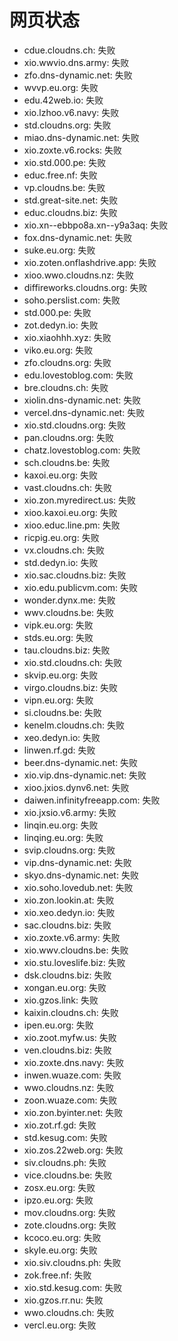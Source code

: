 # 网页状态
- cdue.cloudns.ch: 失败
- xio.wwvio.dns.army: 失败
- zfo.dns-dynamic.net: 失败
- wvvp.eu.org: 失败
- edu.42web.io: 失败
- xio.lzhoo.v6.navy: 失败
- std.cloudns.org: 失败
- miao.dns-dynamic.net: 失败
- xio.zoxte.v6.rocks: 失败
- xio.std.000.pe: 失败
- educ.free.nf: 失败
- vp.cloudns.be: 失败
- std.great-site.net: 失败
- educ.cloudns.biz: 失败
- xio.xn--ebbpo8a.xn--y9a3aq: 失败
- fox.dns-dynamic.net: 失败
- suke.eu.org: 失败
- xio.zoten.onflashdrive.app: 失败
- xioo.wwo.cloudns.nz: 失败
- diffireworks.cloudns.org: 失败
- soho.perslist.com: 失败
- std.000.pe: 失败
- zot.dedyn.io: 失败
- xio.xiaohhh.xyz: 失败
- viko.eu.org: 失败
- zfo.cloudns.org: 失败
- edu.lovestoblog.com: 失败
- bre.cloudns.ch: 失败
- xiolin.dns-dynamic.net: 失败
- vercel.dns-dynamic.net: 失败
- xio.std.cloudns.org: 失败
- pan.cloudns.org: 失败
- chatz.lovestoblog.com: 失败
- sch.cloudns.be: 失败
- kaxoi.eu.org: 失败
- vast.cloudns.ch: 失败
- xio.zon.myredirect.us: 失败
- xioo.kaxoi.eu.org: 失败
- xioo.educ.line.pm: 失败
- ricpig.eu.org: 失败
- vx.cloudns.ch: 失败
- std.dedyn.io: 失败
- xio.sac.cloudns.biz: 失败
- xio.edu.publicvm.com: 失败
- wonder.dynx.me: 失败
- wwv.cloudns.be: 失败
- vipk.eu.org: 失败
- stds.eu.org: 失败
- tau.cloudns.biz: 失败
- xio.std.cloudns.ch: 失败
- skvip.eu.org: 失败
- virgo.cloudns.biz: 失败
- vipn.eu.org: 失败
- si.cloudns.be: 失败
- kenelm.cloudns.ch: 失败
- xeo.dedyn.io: 失败
- linwen.rf.gd: 失败
- beer.dns-dynamic.net: 失败
- xio.vip.dns-dynamic.net: 失败
- xioo.jxios.dynv6.net: 失败
- daiwen.infinityfreeapp.com: 失败
- xio.jxsio.v6.army: 失败
- linqin.eu.org: 失败
- linqing.eu.org: 失败
- svip.cloudns.org: 失败
- vip.dns-dynamic.net: 失败
- skyo.dns-dynamic.net: 失败
- xio.soho.lovedub.net: 失败
- xio.zon.lookin.at: 失败
- xio.xeo.dedyn.io: 失败
- sac.cloudns.biz: 失败
- xio.zoxte.v6.army: 失败
- xio.wwv.cloudns.be: 失败
- xio.stu.loveslife.biz: 失败
- dsk.cloudns.biz: 失败
- xongan.eu.org: 失败
- xio.gzos.link: 失败
- kaixin.cloudns.ch: 失败
- ipen.eu.org: 失败
- xio.zoot.myfw.us: 失败
- ven.cloudns.biz: 失败
- xio.zoxte.dns.navy: 失败
- inwen.wuaze.com: 失败
- wwo.cloudns.nz: 失败
- zoon.wuaze.com: 失败
- xio.zon.byinter.net: 失败
- xio.zot.rf.gd: 失败
- std.kesug.com: 失败
- xio.zos.22web.org: 失败
- siv.cloudns.ph: 失败
- vice.cloudns.be: 失败
- zosx.eu.org: 失败
- ipzo.eu.org: 失败
- mov.cloudns.org: 失败
- zote.cloudns.org: 失败
- kcoco.eu.org: 失败
- skyle.eu.org: 失败
- xio.siv.cloudns.ph: 失败
- zok.free.nf: 失败
- xio.std.kesug.com: 失败
- xio.gzos.rr.nu: 失败
- wwo.cloudns.ch: 失败
- vercl.eu.org: 失败
